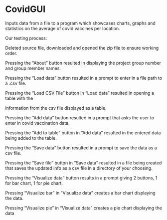 # CovidGUI
Inputs data from a file to a program which showcases charts, graphs and statistics on the average of covid vaccines per location.


Our testing process: 

Deleted source file, downloaded and opened the zip file to ensure working order.

Pressing the “About” button resulted in displaying the project group number and group member
names.

Pressing the “Load data” button resulted in a prompt to enter in a file path to a .csv file.

Pressing the “Load CSV File” button in “Load data” resulted in opening a table with the

information from the csv file displayed as a table.

Pressing the “Add data” button resulted in a prompt that asks the user to enter in covid
vaccination data.

Pressing the “Add to table” button in “Add data” resulted in the entered data being added to the
table.

Pressing the “Save data” button resulted in a prompt to save the data as a csv file.

Pressing the “Save file” button in “Save data” resulted in a file being created that saves the
updated info as a csv file in a directory of your choosing.

Pressing the “Visualize data” button results in a prompt giving 2 buttons, 1 for bar chart, 1 for pie
chart.

Pressing “Visualize bar” in “Visualize data” creates a bar chart displaying the data.

Pressing “Visualize pie” in “Visualize data” creates a pie chart displaying the data
